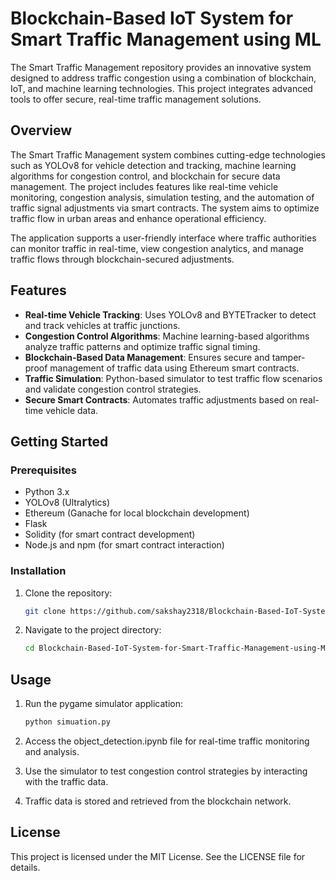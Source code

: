 # Blockchain-Based IoT System for Smart Traffic Management using ML

The Smart Traffic Management repository provides an innovative system designed to address traffic congestion using a combination of blockchain, IoT, and machine learning technologies. This project integrates advanced tools to offer secure, real-time traffic management solutions.

## Overview

The Smart Traffic Management system combines cutting-edge technologies such as YOLOv8 for vehicle detection and tracking, machine learning algorithms for congestion control, and blockchain for secure data management. The project includes features like real-time vehicle monitoring, congestion analysis, simulation testing, and the automation of traffic signal adjustments via smart contracts. The system aims to optimize traffic flow in urban areas and enhance operational efficiency.

The application supports a user-friendly interface where traffic authorities can monitor traffic in real-time, view congestion analytics, and manage traffic flows through blockchain-secured adjustments.

## Features

- **Real-time Vehicle Tracking**: Uses YOLOv8 and BYTETracker to detect and track vehicles at traffic junctions.
- **Congestion Control Algorithms**: Machine learning-based algorithms analyze traffic patterns and optimize traffic signal timing.
- **Blockchain-Based Data Management**: Ensures secure and tamper-proof management of traffic data using Ethereum smart contracts.
- **Traffic Simulation**: Python-based simulator to test traffic flow scenarios and validate congestion control strategies.
- **Secure Smart Contracts**: Automates traffic adjustments based on real-time vehicle data.

## Getting Started

### Prerequisites

- Python 3.x
- YOLOv8 (Ultralytics)
- Ethereum (Ganache for local blockchain development)
- Flask
- Solidity (for smart contract development)
- Node.js and npm (for smart contract interaction)

### Installation

1. Clone the repository:
    ```bash
    git clone https://github.com/sakshay2318/Blockchain-Based-IoT-System-for-Smart-Traffic-Management-using-ML.git
    ```

2. Navigate to the project directory:
    ```bash
    cd Blockchain-Based-IoT-System-for-Smart-Traffic-Management-using-ML
    ```

## Usage

1. Run the pygame simulator application:
    ```bash
    python simuation.py
    ```

2. Access the object_detection.ipynb file for real-time traffic monitoring and analysis.

3. Use the simulator to test congestion control strategies by interacting with the traffic data.

4. Traffic data is stored and retrieved from the blockchain network.

## License

This project is licensed under the MIT License. See the LICENSE file for details.
